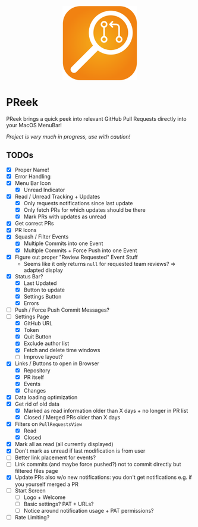 <p align="center">
 <img width="200" height="200" margin-right="100%" src="https://github.com/mheidinger/PReek/blob/main/icons/logo.png?raw=true">
</p>

# PReek

PReek brings a quick peek into relevant GitHub Pull Requests directly into your MacOS MenuBar!

*Project is very much in progress, use with caution!*

## TODOs

- [x] Proper Name!
- [x] Error Handling
- [x] Menu Bar Icon
  - [x] Unread Indicator
- [x] Read / Unread Tracking + Updates
  - [x] Only requests notifications since last update
  - [x] Only fetch PRs for which updates should be there
  - [x] Mark PRs with updates as unread
- [x] Get correct PRs
- [x] PR Icons
- [x] Squash / Filter Events
  - [x] Multiple Commits into one Event
  - [x] Multiple Commits + Force Push into one Event
- [x] Figure out proper "Review Requested" Event Stuff
  - Seems like it only returns `null` for requested team reviews? => adapted display
- [x] Status Bar?
  - [x] Last Updated
  - [x] Button to update
  - [x] Settings Button
  - [x] Errors
- [ ] Push / Force Push Commit Messages?
- [ ] Settings Page
  - [x] GitHub URL
  - [x] Token
  - [x] Quit Button
  - [x] Exclude author list
  - [x] Fetch and delete time windows
  - [ ] Improve layout?
- [x] Links / Buttons to open in Browser
  - [x] Repository
  - [x] PR itself
  - [x] Events
  - [x] Changes
- [x] Data loading optimization
- [x] Get rid of old data
  - [x] Marked as read information older than X days + no longer in PR list
  - [x] Closed / Merged PRs older than X days
- [x] Filters on `PullRequestsView`
  - [x] Read
  - [x] Closed
- [x] Mark all as read (all currently displayed)
- [x] Don't mark as unread if last modification is from user
- [ ] Better link placement for events?
- [ ] Link commits (and maybe force pushed?) not to commit directly but filtered files page
- [x] Update PRs also w/o new notifications: you don't get notifications e.g. if you yourself merged a PR
- [ ] Start Screen
  - [ ] Logo + Welcome
  - [ ] Basic settings? PAT + URLs?
  - [ ] Notice around notification usage + PAT permissions?
- [ ] Rate Limiting?
